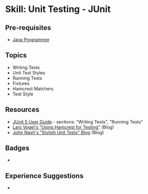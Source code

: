 # Skill: Unit Testing - JUnit

## Pre-requisites
  * [Java Programmer](../languages/java.md)

## Topics
  * Writing Tests
  * Unit Test Styles
  * Running Tests
  * Fixtures
  * Hamcrest Matchers
  * Test Style

## Resources
  * [JUnit 5 User Guide](http://junit.org/junit5/docs/current/user-guide/) - sections: "Writing Tests", "Running Tests"
  * [Lars Vogel's "Using Hamcrest for Testing"](http://www.vogella.com/tutorials/Hamcrest/article.html) (Blog)
  * [John Nash's "Stylish Unit Tests" Blog](https://capgemini.github.io/development/unit-test-structure/) (Blog)

## Badges
  * 

## Experience Suggestions
  * 